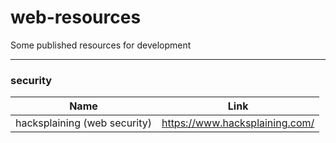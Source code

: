 # web-resources
Some published resources for development

---

### security
| Name | Link|
|--|--|
|hacksplaining (web security)| https://www.hacksplaining.com/ |

